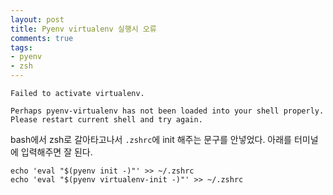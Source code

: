 ```yaml
---
layout: post
title: Pyenv virtualenv 실행시 오류
comments: true
tags:
- pyenv
- zsh
---
```


``` text
Failed to activate virtualenv.

Perhaps pyenv-virtualenv has not been loaded into your shell properly.
Please restart current shell and try again.
```

bash에서 zsh로 갈아타고나서 `.zshrc`에 init 해주는 문구를 안넣었다. 아래를 터미널에 입력해주면 잘 된다.

```
echo 'eval "$(pyenv init -)"' >> ~/.zshrc
echo 'eval "$(pyenv virtualenv-init -)"' >> ~/.zshrc
```
